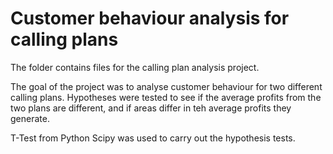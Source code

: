 
# Customer behaviour analysis for calling plans 
The folder contains files for the calling plan analysis project. 

The goal of the project was to analyse customer behaviour for two different calling plans. Hypotheses were tested to see if the average profits from the two plans are different, and if areas differ in teh average profits they generate. 

T-Test from Python Scipy was used to carry out the hypothesis tests. 

